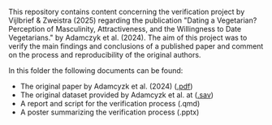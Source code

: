 This repository contains content concerning the verification project by Vijlbrief & Zweistra (2025) regarding the publication "Dating a Vegetarian? Perception of Masculinity, Attractiveness, and the Willingness to Date Vegetarians." by Adamczyk et al. (2024). The aim of this project was to verify the main findings and conclusions of a published paper and comment on the process and reproducibility of the original authors.

In this folder the following documents can be found:
- The original paper by Adamcyzk et al. (2024)		      ([.pdf](https://github.com/AJV304/Verification-report/blob/63c273747d3d86c56f020054d8760b5694e9fd6d/Adamcyzketal.pdf))
- The original dataset provided by Adamcyzk et al. at 	([.sav](https://github.com/AJV304/Verification-report/blob/968e7529399d3b23476dcd3cf6693068d6f4ec2d/dataset.sav))
- A report and script for the verification process     	(.qmd)
- A poster summarizing the verification process 		    (.pptx)
